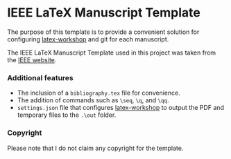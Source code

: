 # IEEE LaTeX Manuscript Template 

The purpose of this template is to provide a convenient solution for configuring [latex-workshop](https://github.com/James-Yu/LaTeX-Workshop) and git for each manuscript.

The IEEE LaTeX Manuscript Template used in this project was taken from the [IEEE website](https://www.ieee.org/conferences/publishing/templates.html).

### Additional features

+ The inclusion of a `bibliography.tex` file for convenience.
+ The addition of commands such as `\seq`, `\q`, and `\qq`.
+ `settings.json` file that configures [latex-workshop](https://github.com/James-Yu/LaTeX-Workshop) to output the PDF and temporary files to the `.\out` folder.

### Copyright

Please note that I do not claim any copyright for the template.
